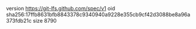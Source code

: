 version https://git-lfs.github.com/spec/v1
oid sha256:17ffb8631bfb8843378c9340940a9228e355cb9cf42d3088be8a96a373fdb21c
size 8790
